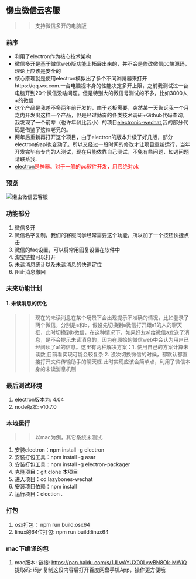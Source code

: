 ## 懒虫微信云客服

>> 支持微信多开的电脑版



### 前序

* 利用了electron作为核心技术架构
* 微信多开是基于微信web版功能上拓展出来的，并不会是修改微信pc端源码，理论上应该是安全的
* 核心原理就是使用electron模拟出了多个不同浏览器来打开https://qq.wx.com.一台电脑视本身的性能决定多开上限，之前我测试过一台电脑开到20个微信没啥问题。但是特别大的微信号测试的不多，比如3000人+的微信
* 这个产品是我差不多两年前开发的，由于老板需要，突然某一天告诉我一个月之内开发出这样一个产品，但是经过勤奋的各类技术调研+Github代码查询，我发现了一个前辈（也许年龄比我小）的项目[electronic-wechat](https://github.com/geeeeeeeeek/electronic-wechat),我的部分代码是借鉴了这位老兄的。
* 两年后重新再打开这个项目，由于electron的版本升级了好几版，部分electron的api也变动了。所以又经过一段时间的修改才让项目重新运行，当年开发完毕有专门的人测试，现在只能依靠自己测试，不免有些问题，如遇问题请联系我.
* <span style="color:red">[electron](https://electronjs.org/)是神器。对于一般的pc软件开发，用它绝对ok</span>



### 预览
![懒虫微信云客服](http://pmv4hdpiu.bkt.clouddn.com/lazy-screenshot-01.png) 


### 功能部分 
1. 微信多开
2. 微信名字复制，我们的客服同学经常需要这个功能，所以加了一个按钮快捷点击
3. 微信的faq设置，可以将常用回复设置在软件中
4. 淘宝链接可以打开
5. 未读消息统计以及未读消息的快速定位
6. 阻止消息撤回

### 未来功能计划

####  1. 未读消息的优化
>> 现在的未读消息在某个场景下会出现提示不准确的情况，比如登录了两个微信，分别是a和b，假设先切换到a微信打开跟a1的人的聊天框，此时切换到b微信，在这种情况下，如果好友a1给微信a发送了消息，是不会提示未读消息的，因为在原始的微信web中会认为用户已经阅读了a1的信息。这里有两种解决方案：1. 使用自己的方案计算未读数,目前看实现可能会较复杂  2. 没次切换微信的时候，都默认都直接打开文件传输助手的聊天框.此时实现应该会简单点，利用了微信本身的未读消息机制

### 最后测试环境
1. electron版本为: 4.04
2. node版本: v10.7.0


### 本地运行

>> 以mac为例，其它系统未测试.

1. 安装electron：npm install -g electron
2. 安装打包工具：npm install -g asar
3. 安装打包工具：npm install -g electron-packager
4. 克隆项目：git clone 本项目
5. 进入项目：cd lazybones-wechat
6. 安装项目依赖：npm install
7. 运行项目：election .


### 打包
1. osx打包： npm run build:osx64
2. linux的64位打包: npm run build:linux64

### mac下编译的包

1. mac版本: 链接: https://pan.baidu.com/s/1JLwAYUX00LywBN8Ok-MWiQ 提取码: i5jy 复制这段内容后打开百度网盘手机App，操作更方便哦



